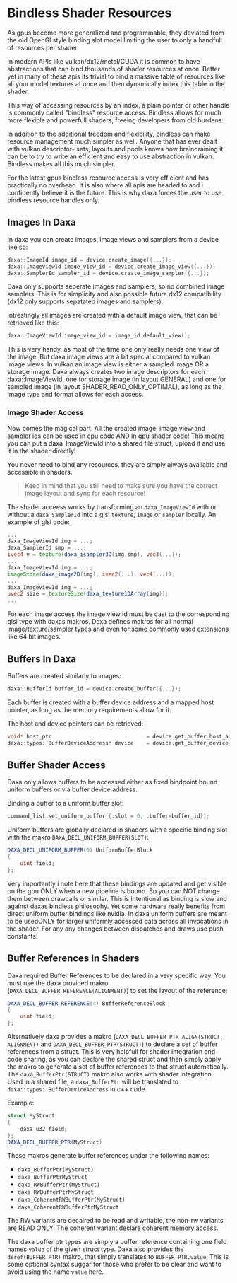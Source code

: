 # Bindless Shader Resources

As gpus become more generalized and programmable, they deviated from the old OpenGl style binding slot model limiting the user to only a handfull of resources per shader. 

In modern APIs like vulkan/dx12/metal/CUDA it is common to have abstractions that can bind thousands of shader resources at once. Better yet in many of these apis its trivial to bind a massive table of resources like all your model textures at once and then dynamically index this table in the shader.

This way of accessing resources by an index, a plain pointer or other handle is commonly called "bindless" resource access. Bindless allows for much more flexible and powerfull shaders, freeing developers from old burdens.

In addition to the additional freedom and flexibility, bindless can make resource management much simpler as well. Anyone that has ever dealt with vulkan descriptor- sets, layouts and pools knows how braindraining it can be to try to write an efficient and easy to use abstraction in vulkan. Bindless makes all this much simpler.

For the latest gpus bindless resource access is very efficient and has practically no overhead. It is also where all apis are headed to and i confidently believe it is the future. This is why daxa forces the user to use bindless resource handles only.

## Images In Daxa

In daxa you can create images, image views and samplers from a device like so:

```c++
daxa::ImageId image_id = device.create_image({...});
daxa::ImageViewId image_view_id = device.create_image_view({...});
daxa::SamplerId sampler_id = device.create_image_sampler({...});
```

Daxa only supports seperate images and samplers, so no combined image samplers. This is for simplicity and also possible future dx12 compatibility (dx12 only supports sepatated images and samplers).

Intrestingly all images are created with a default image view, that can be retrieved like this:

```c++
daxa::ImageViewId image_view_id = image_id.default_view();
```

This is very handy, as most of the time one only really needs one view of the image. But daxa image views are a bit special compared to vulkan image views. In vulkan an image view is either a sampled image OR a storage image. Daxa always creates two image descriptors for each daxa::ImageViewId, one for storage image (in layout GENERAL) and one for sampled image (in layout SHADER_READ_ONLY_OPTIMAL), as long as the image type and format allows for each access.

### Image Shader Access

Now comes the magical part. All the created image, image view and sampler ids can be used in cpu code AND in gpu shader code! This means you can put a daxa_ImageViewId into a shared file struct, upload it and use it in the shader directly!

You never need to bind any resources, they are simply always available and accessible in shaders. 
> Keep in mind that you still need to make sure you have the correct image layout and sync for each resource!

The shader acceess works by transforming an `daxa_ImageViewId` with or without a `daxa_SamplerId` into a glsl `texture`, `image` or `sampler` locally. An example of glsl code:

```glsl
...
daxa_ImageViewId img = ...;
daxa_SamplerId smp = ...;
ivec4 v = texture(daxa_isampler3D(img,smp), vec3(...));
...
daxa_ImageViewId img = ...;
imageStore(daxa_image2D(img), ivec2(...), vec4(...));
...
daxa_ImageViewId img = ...;
uvec2 size = textureSize(daxa_texture1DArray(img));
...
```

For each image access the image view id must be cast to the corresponding glsl type with daxas makros. Daxa defines makros for all normal image/texture/sampler types and even for some commonly used extensions like 64 bit images.

## Buffers In Daxa

Buffers are created similarly to images:
```c++
daxa::BufferId buffer_id = device.create_buffer({...});
```

Each buffer is created with a buffer device address and a mapped host pointer, as long as the memory requirements allow for it.

The host and device pointers can be retrieved:
```c++
void* host_ptr                              = device.get_buffer_host_address(buffer_id);
daxa::types::BufferDeviceAddress* device    = device.get_buffer_device_address(buffer_id);
```

## Buffer Shader Access

Daxa only allows buffers to be accessed either as fixed bindpoint bound uniform buffers or via buffer device address.

Binding a buffer to a uniform buffer slot:
```c++
command_list.set_uniform_buffer({.slot = 0, .buffer=buffer_id});
```

Uniform buffers are globally declared in shaders with a specific binding slot with the makro `DAXA_DECL_UNIFORM_BUFFER(SLOT)`:
```glsl
DAXA_DECL_UNIFORM_BUFFER(0) UniformBufferBlock
{
    uint field;
};
```

Very importantly i note here that these bindings are updated and get visible on the gpu ONLY when a new pipeline is bound. So you can NOT change them between drawcalls or similar. This is intentional as binding is slow and against daxas bindless philosophy. Yet some hardware really benefits from direct uniform buffer bindings like nvidia. In daxa uniform buffers are meant to be usedONLY for larger uniformly accessed data across all invocations in the shader. For any any changes between dispatches and draws use push constants!

## Buffer References In Shaders

Daxa required Buffer References to be declared in a very specific way. You must use the daxa provided makro (`DAXA_DECL_BUFFER_REFERENCE(ALIGNMENT)`) to set the layout of the reference:

```glsl
DAXA_DECL_BUFFER_REFERENCE(4) BufferReferenceBlock
{
    uint field;
};
```

Alternatively daxa provides a makro (`DAXA_DECL_BUFFER_PTR_ALIGN(STRUCT, ALIGNMENT)` and `DAXA_DECL_BUFFER_PTR(STRUCT)`) to declare a set of buffer references from a struct. This is very helpfull for shader integration and code sharing, as you can declare the shared struct and then simply apply the makro to generate a set of buffer references to that struct automatically. The `daxa_BufferPtr(STRUCT)` makro also works with shader integration. Used in a shared file, a `daxa_BufferPtr` will be translated to `daxa::types::BufferDeviceAddress` in c++ code.

Example:
```glsl
struct MyStruct
{
    daxa_u32 field;
};
DAXA_DECL_BUFFER_PTR(MyStruct)
```

These makros generate buffer references under the following names:
* `daxa_BufferPtr(MyStruct)`
* `daxa_BufferPtrMyStruct`
* `daxa_RWBufferPtr(MyStruct)`
* `daxa_RWBufferPtrMyStruct`
* `daxa_CoherentRWBufferPtr(MyStruct)`
* `daxa_CoherentRWBufferPtrMyStruct`

The RW variants are decalred to be read and writable, the non-rw variants are READ ONLY. The coherent variant declare coherent memory access.

The daxa buffer ptr types are simply a buffer reference containing one field names `value` of the given struct type.
Daxa also provides the `deref(BUFFER_PTR)` makro, that simply translates to `BUFFER_PTR.value`. This is some optional syntax suggar for those who prefer to be clear and want to avoid using the name `value` here.
